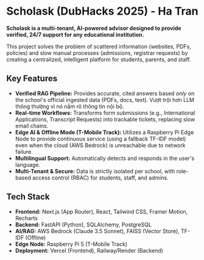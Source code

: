 # Scholask (DubHacks 2025) - Ha Tran

**Scholask is a multi-tenant, AI-powered advisor designed to provide verified, 24/7 support for any educational institution.**

This project solves the problem of scattered information (websites, PDFs, policies) and slow manual processes (admissions, registrar requests) by creating a centralized, intelligent platform for students, parents, and staff.

## Key Features

*  **Verified RAG Pipeline:** Provides accurate, cited answers based *only* on the school's official ingested data (PDFs, docs, text). Vượt trội hơn LLM thông thường vì nó nắm rõ thông tin nội bộ.
*  **Real-time Workflows:** Transforms form submissions (e.g., International Applications, Transcript Requests) into trackable tickets, replacing slow email chains.
*  **Edge AI & Offline Mode (T-Mobile Track):** Utilizes a Raspberry Pi Edge Node to provide continuous service (using a fallback TF-IDF model) even when the cloud (AWS Bedrock) is unreachable due to network failure.
*  **Multilingual Support:** Automatically detects and responds in the user's language.
*  **Multi-Tenant & Secure:** Data is strictly isolated per school, with role-based access control (RBAC) for students, staff, and admins.

## Tech Stack

* **Frontend:** Next.js (App Router), React, Tailwind CSS, Framer Motion, Recharts
* **Backend:** FastAPI (Python), SQLAlchemy, PostgreSQL
* **AI/RAG:** AWS Bedrock (Claude 3.5 Sonnet), FAISS (Vector Store), TF-IDF (Offline)
* **Edge Node:** Raspberry Pi 5 (T-Mobile Track)
* **Deployment:** Vercel (Frontend), Railway/Render (Backend)